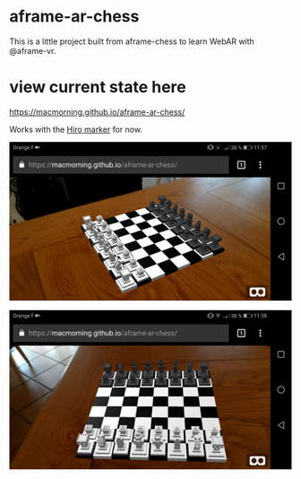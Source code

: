 # aframe-ar-chess
This is a little project built from aframe-chess to learn WebAR with @aframe-vr.


# view current state here
https://macmorning.github.io/aframe-ar-chess/

Works with the [Hiro marker](https://jeromeetienne.github.io/AR.js/data/images/HIRO.jpg) for now.

![Chessboard 1](docs/img/chessboard1.png "Chessboard 1")

![Chessboard 2](docs/img/chessboard2.png "Chessboard 2")
